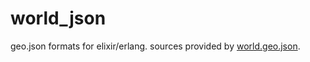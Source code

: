 world_json
===========

geo.json formats for elixir/erlang. sources provided by [world.geo.json](https://github.com/johan/world.geo.json).
